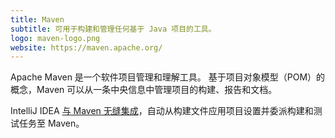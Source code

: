 ```yaml
---
title: Maven
subtitle: 可用于构建和管理任何基于 Java 项目的工具。
logo: maven-logo.png
website: https://maven.apache.org/
---
```


Apache Maven 是一个软件项目管理和理解工具。 基于项目对象模型（POM）的概念，Maven 可以从一条中央信息中管理项目的构建、报告和文档。

IntelliJ IDEA [与 Maven 无缝集成](https://www.jetbrains.com/help/idea/maven-support.html)，自动从构建文件应用项目设置并委派构建和测试任务至 Maven。

